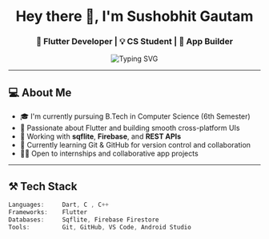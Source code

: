 <h1 align="center">Hey there 👋, I'm Sushobhit Gautam</h1>
<h3 align="center">🚀 Flutter Developer | 💡 CS Student | 📱 App Builder</h3>

<p align="center">
  <img src="https://readme-typing-svg.demolab.com?font=Fira+Code&size=20&pause=1000&color=00FFAB&width=435&lines=Flutter+Developer;UI%2FUX+Lover;Building+beautiful+mobile+apps;Learning+Git%2C+Firebase%2C+APIs" alt="Typing SVG" />
</p>

---

## 💻 About Me

- 🎓 I'm currently pursuing B.Tech in Computer Science (6th Semester)
- 📱 Passionate about Flutter and building smooth cross-platform UIs
- 🔧 Working with **sqflite**, **Firebase**, and **REST APIs**
- 🌱 Currently learning Git & GitHub for version control and collaboration
- 👨‍💻 Open to internships and collaborative app projects

---

## ⚒️ Tech Stack

```dart
Languages:     Dart, C , C++
Frameworks:    Flutter
Databases:     Sqflite, Firebase Firestore
Tools:         Git, GitHub, VS Code, Android Studio




